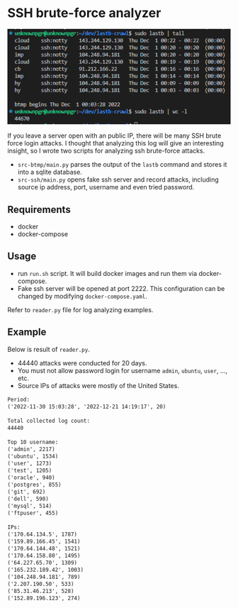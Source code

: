 # SSH brute-force analyzer

![imgs/capture.png](imgs/capture.png)

If you leave a server open with an public IP, there will be many SSH brute force login attacks.
I thought that analyzing this log will give an interesting insight,
so I wrote two scripts for analyzing ssh brute-force attacks.

- `src-btmp/main.py` parses the output of the `lastb` command and stores it into a sqlite database.
- `src-ssh/main.py` opens fake ssh server and record attacks, including source ip address, port, username and even tried password.

## Requirements

- docker
- docker-compose

## Usage

- run `run.sh` script. It will build docker images and run them via docker-compose.
- Fake ssh server will be opened at port 2222. This configuration can be changed by modifying `docker-compose.yaml`.

Refer to `reader.py` file for log analyzing examples.

## Example

Below is result of `reader.py`.

- 44440 attacks were conducted for 20 days.
- You must not allow password login for username `admin`, `ubuntu`, `user`, ..., etc.
- Source IPs of attacks were mostly of the United States.

```
Period:
('2022-11-30 15:03:28', '2022-12-21 14:19:17', 20)

Total collected log count:
44440

Top 10 username:
('admin', 2217)
('ubuntu', 1534)
('user', 1273)
('test', 1205)
('oracle', 940)
('postgres', 855)
('git', 692)
('dell', 590)
('mysql', 514)
('ftpuser', 455)

IPs:
('170.64.134.5', 1787)
('159.89.166.45', 1541)
('170.64.144.48', 1521)
('170.64.158.80', 1495)
('64.227.65.70', 1309)
('165.232.189.42', 1003)
('104.248.94.181', 789)
('2.207.190.50', 533)
('85.31.46.213', 528)
('152.89.196.123', 274)
```
